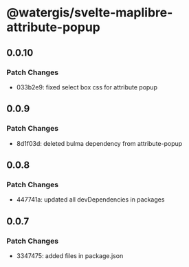 # @watergis/svelte-maplibre-attribute-popup

## 0.0.10

### Patch Changes

- 033b2e9: fixed select box css for attribute popup

## 0.0.9

### Patch Changes

- 8d1f03d: deleted bulma dependency from attribute-popup

## 0.0.8

### Patch Changes

- 447741a: updated all devDependencies in packages

## 0.0.7

### Patch Changes

- 3347475: added files in package.json
